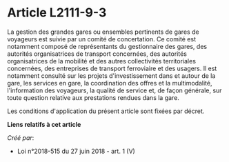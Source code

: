 # Article L2111-9-3

La gestion des grandes gares ou ensembles pertinents de gares de voyageurs est suivie par un comité de concertation. Ce
comité est notamment composé de représentants du gestionnaire des gares, des autorités organisatrices de transport
concernées, des autorités organisatrices de la mobilité et des autres collectivités territoriales concernées, des entreprises
de transport ferroviaire et des usagers. Il est notamment consulté sur les projets d'investissement dans et autour de la
gare, les services en gare, la coordination des offres et la multimodalité, l'information des voyageurs, la qualité de
service et, de façon générale, sur toute question relative aux prestations rendues dans la gare.

Les conditions d'application du présent article sont fixées par décret.

**Liens relatifs à cet article**

_Créé par_:

  - Loi n°2018-515 du 27 juin 2018 - art. 1 (V)
